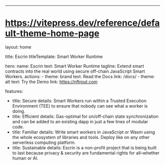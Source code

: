 ---
# https://vitepress.dev/reference/default-theme-home-page
layout: home

title: Escrin
titleTemplate: Smart Worker Runtime

hero:
  name: Escrin
  text: Smart Worker Runtime
  tagline: Extend smart contracts into the real world using secure off-chain JavaScript Smart Workers.
  actions:
    - theme: brand
      text: Read the Docs
      link: /docs/
    - theme: alt
      text: Try the Demo
      link: https://nftrout.com

features:
  - title: Secure
    details: Smart Workers run within a Trusted Execution Environment (TEE) to ensure that nobody can see what a worker is doing.
  - title: Efficient
    details: Gas-optimal for on/off-chain state synchronization and can be added to an existing dapp in just a few lines of modular code.
  - title: Familiar
    details: Write smart workers in JavaScript or Wasm using the whole ecosystem of libraries and tools. Deploy like on any other serverless computing platform.
  - title: Sustainable
    details: Escrin is a non-profit project that is being built to last because privacy &amp; security are fundamental rights for all–whether human or AI.
